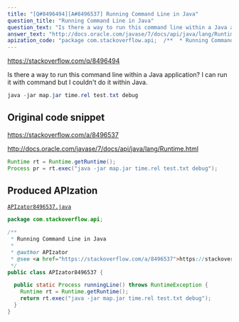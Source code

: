 ```yaml
---
title: "[Q#8496494][A#8496537] Running Command Line in Java"
question_title: "Running Command Line in Java"
question_text: "Is there a way to run this command line within a Java application? I can run it with command but I couldn't do it within Java."
answer_text: "http://docs.oracle.com/javase/7/docs/api/java/lang/Runtime.html"
apization_code: "package com.stackoverflow.api;  /**  * Running Command Line in Java  *  * @author APIzator  * @see <a href=\"https://stackoverflow.com/a/8496537\">https://stackoverflow.com/a/8496537</a>  */ public class APIzator8496537 {    public static Process runningLine() throws RuntimeException {     Runtime rt = Runtime.getRuntime();     return rt.exec(\"java -jar map.jar time.rel test.txt debug\");   } }"
---
```


https://stackoverflow.com/q/8496494

Is there a way to run this command line within a Java application?
I can run it with command but I couldn&#x27;t do it within Java.


```java
java -jar map.jar time.rel test.txt debug
```


## Original code snippet

https://stackoverflow.com/a/8496537

http://docs.oracle.com/javase/7/docs/api/java/lang/Runtime.html

```java
Runtime rt = Runtime.getRuntime();
Process pr = rt.exec("java -jar map.jar time.rel test.txt debug");
```

## Produced APIzation

[`APIzator8496537.java`](https://github.com/pasqualesalza/apization-temp-data/raw/master/apizations/java/APIzator8496537.java)

```java
package com.stackoverflow.api;

/**
 * Running Command Line in Java
 *
 * @author APIzator
 * @see <a href="https://stackoverflow.com/a/8496537">https://stackoverflow.com/a/8496537</a>
 */
public class APIzator8496537 {

  public static Process runningLine() throws RuntimeException {
    Runtime rt = Runtime.getRuntime();
    return rt.exec("java -jar map.jar time.rel test.txt debug");
  }
}

```